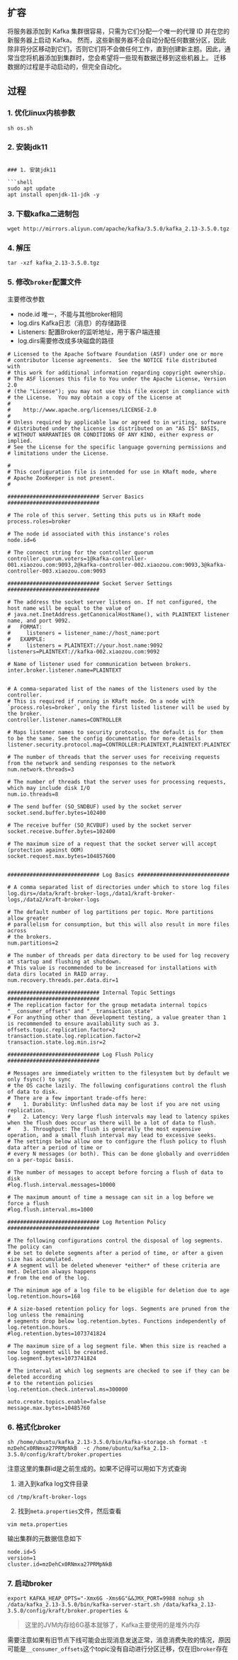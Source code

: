 ## 扩容
将服务器添加到 Kafka 集群很容易，只需为它们分配一个唯一的代理 ID 并在您的新服务器上启动 Kafka。
然而，这些新服务器不会自动分配任何数据分区，因此除非将分区移动到它们，否则它们将不会做任何工作，直到创建新主题。因此，通常当您将机器添加到集群时，您会希望将一些现有数据迁移到这些机器上。
迁移数据的过程是手动启动的，但完全自动化。

## 过程

### 1. 优化linux内核参数

```shell
sh os.sh
```

### 2. 安装jdk11
```shell

### 1. 安装jdk11

```shell
sudo apt update
apt install openjdk-11-jdk -y
```
### 3. 下载kafka二进制包
```shell
wget http://mirrors.aliyun.com/apache/kafka/3.5.0/kafka_2.13-3.5.0.tgz
```

### 4. 解压
```shell
tar -xzf kafka_2.13-3.5.0.tgz
```

### 5. 修改`broker`配置文件

主要修改参数
- node.id 唯一，不能与其他broker相同
- log.dirs Kafka日志（消息）的存储路径
- Listeners: 配置Broker的监听地址，用于客户端连接
- log.dirs需要修改成多块磁盘的路径

```shell
# Licensed to the Apache Software Foundation (ASF) under one or more
# contributor license agreements.  See the NOTICE file distributed with
# this work for additional information regarding copyright ownership.
# The ASF licenses this file to You under the Apache License, Version 2.0
# (the "License"); you may not use this file except in compliance with
# the License.  You may obtain a copy of the License at
#
#    http://www.apache.org/licenses/LICENSE-2.0
#
# Unless required by applicable law or agreed to in writing, software
# distributed under the License is distributed on an "AS IS" BASIS,
# WITHOUT WARRANTIES OR CONDITIONS OF ANY KIND, either express or implied.
# See the License for the specific language governing permissions and
# limitations under the License.

#
# This configuration file is intended for use in KRaft mode, where
# Apache ZooKeeper is not present.
#

############################# Server Basics #############################

# The role of this server. Setting this puts us in KRaft mode
process.roles=broker

# The node id associated with this instance's roles
node.id=6

# The connect string for the controller quorum
controller.quorum.voters=1@kafka-controller-001.xiaozou.com:9093,2@kafka-controller-002.xiaozou.com:9093,3@kafka-controller-003.xiaozou.com:9093

############################# Socket Server Settings #############################

# The address the socket server listens on. If not configured, the host name will be equal to the value of
# java.net.InetAddress.getCanonicalHostName(), with PLAINTEXT listener name, and port 9092.
#   FORMAT:
#     listeners = listener_name://host_name:port
#   EXAMPLE:
#     listeners = PLAINTEXT://your.host.name:9092
listeners=PLAINTEXT://kafka-002.xiaozou.com:9092

# Name of listener used for communication between brokers.
inter.broker.listener.name=PLAINTEXT


# A comma-separated list of the names of the listeners used by the controller.
# This is required if running in KRaft mode. On a node with `process.roles=broker`, only the first listed listener will be used by the broker.
controller.listener.names=CONTROLLER

# Maps listener names to security protocols, the default is for them to be the same. See the config documentation for more details
listener.security.protocol.map=CONTROLLER:PLAINTEXT,PLAINTEXT:PLAINTEXT,SSL:SSL,SASL_PLAINTEXT:SASL_PLAINTEXT,SASL_SSL:SASL_SSL

# The number of threads that the server uses for receiving requests from the network and sending responses to the network
num.network.threads=3

# The number of threads that the server uses for processing requests, which may include disk I/O
num.io.threads=8

# The send buffer (SO_SNDBUF) used by the socket server
socket.send.buffer.bytes=102400

# The receive buffer (SO_RCVBUF) used by the socket server
socket.receive.buffer.bytes=102400

# The maximum size of a request that the socket server will accept (protection against OOM)
socket.request.max.bytes=104857600


############################# Log Basics #############################

# A comma separated list of directories under which to store log files
log.dirs=/data/kraft-broker-logs,/data1/kraft-broker-logs,/data2/kraft-broker-logs

# The default number of log partitions per topic. More partitions allow greater
# parallelism for consumption, but this will also result in more files across
# the brokers.
num.partitions=2

# The number of threads per data directory to be used for log recovery at startup and flushing at shutdown.
# This value is recommended to be increased for installations with data dirs located in RAID array.
num.recovery.threads.per.data.dir=1

############################# Internal Topic Settings  #############################
# The replication factor for the group metadata internal topics "__consumer_offsets" and "__transaction_state"
# For anything other than development testing, a value greater than 1 is recommended to ensure availability such as 3.
offsets.topic.replication.factor=2
transaction.state.log.replication.factor=2
transaction.state.log.min.isr=2

############################# Log Flush Policy #############################

# Messages are immediately written to the filesystem but by default we only fsync() to sync
# the OS cache lazily. The following configurations control the flush of data to disk.
# There are a few important trade-offs here:
#    1. Durability: Unflushed data may be lost if you are not using replication.
#    2. Latency: Very large flush intervals may lead to latency spikes when the flush does occur as there will be a lot of data to flush.
#    3. Throughput: The flush is generally the most expensive operation, and a small flush interval may lead to excessive seeks.
# The settings below allow one to configure the flush policy to flush data after a period of time or
# every N messages (or both). This can be done globally and overridden on a per-topic basis.

# The number of messages to accept before forcing a flush of data to disk
#log.flush.interval.messages=10000

# The maximum amount of time a message can sit in a log before we force a flush
#log.flush.interval.ms=1000

############################# Log Retention Policy #############################

# The following configurations control the disposal of log segments. The policy can
# be set to delete segments after a period of time, or after a given size has accumulated.
# A segment will be deleted whenever *either* of these criteria are met. Deletion always happens
# from the end of the log.

# The minimum age of a log file to be eligible for deletion due to age
log.retention.hours=168

# A size-based retention policy for logs. Segments are pruned from the log unless the remaining
# segments drop below log.retention.bytes. Functions independently of log.retention.hours.
#log.retention.bytes=1073741824

# The maximum size of a log segment file. When this size is reached a new log segment will be created.
log.segment.bytes=1073741824

# The interval at which log segments are checked to see if they can be deleted according
# to the retention policies
log.retention.check.interval.ms=300000

auto.create.topics.enable=false
message.max.bytes=10485760
```

### 6. 格式化broker
```shell
sh /home/ubuntu/kafka_2.13-3.5.0/bin/kafka-storage.sh format -t mzDehCx0RNmxa27PRMpNkB  -c /home/ubuntu/kafka_2.13-3.5.0/config/kraft/broker.properties
```

注意这里的集群id是之前生成的。如果不记得可以用如下方式查询
1. 进入到kafka log文件目录
```shell
cd /tmp/kraft-broker-logs
```

2. 找到`meta.properties`文件，然后查看
```shell
vim meta.properties
```
输出集群的元数据信息如下
```properties
node.id=5
version=1
cluster.id=mzDehCx0RNmxa27PRMpNkB
```

### 7. 启动broker
```shell
export KAFKA_HEAP_OPTS="-Xmx6G -Xms6G"&&JMX_PORT=9988 nohup sh /data/kafka_2.13-3.5.0/bin/kafka-server-start.sh /data/kafka_2.13-3.5.0/config/kraft/broker.properties &
```

> 这里的JVM内存给6G基本就够了，Kafka主要使用的是堆外内存


需要注意如果有旧节点下线可能会出现消息发送正常，消息消费失败的情况，原因可能是`__consumer_offsets`这个topic没有自动进行分区迁移，仅在旧`broker`存在